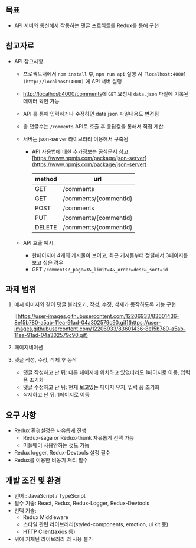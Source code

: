 ## 목표

-   API 서버와 통신해서 작동하는 댓글 프로젝트를 Redux를 통해 구현

## 참고자료

-   API 참고사항

    -   프로젝트내에서 `npm install` 후, `npm run api` 실행 시 `[localhost:4000](http://localhost:4000)` 에 API 서버 실행
    -   [http://localhost:4000/comments](http://localhost:4000/comments)에 `GET` 요청시 `data.json` 파일에 기록된 데이터 확인 가능
    -   API 를 통해 입력하거나 수정하면 data.json 파일내용도 변경됨
    -   총 댓글수는 `/comments` API로 호출 후 응답값을 통해서 직접 계산.
    -   서버는 json-server 라이브러리 이용해서 구축됨

        -   API 사용법에 대한 추가정보는 공식문서 참고: [https://www.npmjs.com/package/json-server](https://www.npmjs.com/package/json-server)

            | method | url                   |
            | ------ | --------------------- |
            | GET    | /comments             |
            | GET    | /comments/{commentId} |
            | POST   | /comments             |
            | PUT    | /comments/{commentId} |
            | DELETE | /comments/{commentId} |

    -   API 호출 예시:
        -   한페이지에 4개의 게시물이 보이고, 최근 게시물부터 정렬해서 3페이지를 보고 싶은 경우
        -   GET `/comments?_page=3&_limit=4&_order=desc&_sort=id`

## 과제 범위

1. 예시 이미지와 같이 댓글 불러오기, 작성, 수정, 삭제가 동작하도록 기능 구현

    ![https://user-images.githubusercontent.com/12206933/83601436-8e15b780-a5ab-11ea-91ad-04a302579c90.gif](https://user-images.githubusercontent.com/12206933/83601436-8e15b780-a5ab-11ea-91ad-04a302579c90.gif)

2. 페이지네이션
3. 댓글 작성, 수정, 삭제 후 동작
    - 댓글 작성하고 난 뒤: 다른 페이지에 위치하고 있었더라도 1페이지로 이동, 입력 폼 초기화
    - 댓글 수정하고 난 뒤: 현재 보고있는 페이지 유지, 입력 폼 초기화
    - 삭제하고 난 뒤: 1페이지로 이동

## 요구 사항

-   Redux 환경설정은 자유롭게 진행
    -   Redux-saga or Redux-thunk 자유롭게 선택 가능
    -   미들웨어 사용안하는 것도 가능
-   Redux logger, Redux-Devtools 설정 필수
-   Redux를 이용한 비동기 처리 필수

## 개발 조건 및 환경

-   언어 : JavaScript / TypeScript
-   필수 기술: React, Redux, Redux-Logger, Redux-Devtools
-   선택 기술:
    -   Redux Middleware
    -   스타일 관련 라이브러리(styled-components, emotion, ui kit 등)
    -   HTTP Client(axios 등)
-   위에 기재된 라이브러리 외 사용 불가
